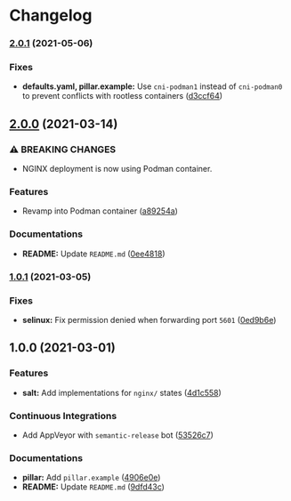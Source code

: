 # Changelog

### [2.0.1](https://github.com/extra2000/nginx-formula/compare/v2.0.0...v2.0.1) (2021-05-06)


### Fixes

* **defaults.yaml, pillar.example:** Use `cni-podman1` instead of `cni-podman0` to prevent conflicts with rootless containers ([d3ccf64](https://github.com/extra2000/nginx-formula/commit/d3ccf64c10b78c33b77b0a1cb06d471827203feb))

## [2.0.0](https://github.com/extra2000/nginx-formula/compare/v1.0.1...v2.0.0) (2021-03-14)


### ⚠ BREAKING CHANGES

* NGINX deployment is now using Podman container.

### Features

* Revamp into Podman container ([a89254a](https://github.com/extra2000/nginx-formula/commit/a89254a393b14ca675e767d6ef828995c8036eb0))


### Documentations

* **README:** Update `README.md` ([0ee4818](https://github.com/extra2000/nginx-formula/commit/0ee4818ccafc6662b43fed4f2dec163301451fe5))

### [1.0.1](https://github.com/extra2000/nginx-formula/compare/v1.0.0...v1.0.1) (2021-03-05)


### Fixes

* **selinux:** Fix permission denied when forwarding port `5601` ([0ed9b6e](https://github.com/extra2000/nginx-formula/commit/0ed9b6eafe232e794aa66b266ee01ca16c5647f3))

## 1.0.0 (2021-03-01)


### Features

* **salt:** Add implementations for `nginx/` states ([4d1c558](https://github.com/extra2000/nginx-formula/commit/4d1c558b96900411a9b3c50e09baa92ae5497a4c))


### Continuous Integrations

* Add AppVeyor with `semantic-release` bot ([53526c7](https://github.com/extra2000/nginx-formula/commit/53526c754a0480fdf8ffa42fdd0350b90d50f89f))


### Documentations

* **pillar:** Add `pillar.example` ([4906e0e](https://github.com/extra2000/nginx-formula/commit/4906e0ee89a1147e30ed4f3ca831934aa25344c4))
* **README:** Update `README.md` ([9dfd43c](https://github.com/extra2000/nginx-formula/commit/9dfd43cb4aa83bf82f172c8859173e3b17fc9c6f))
